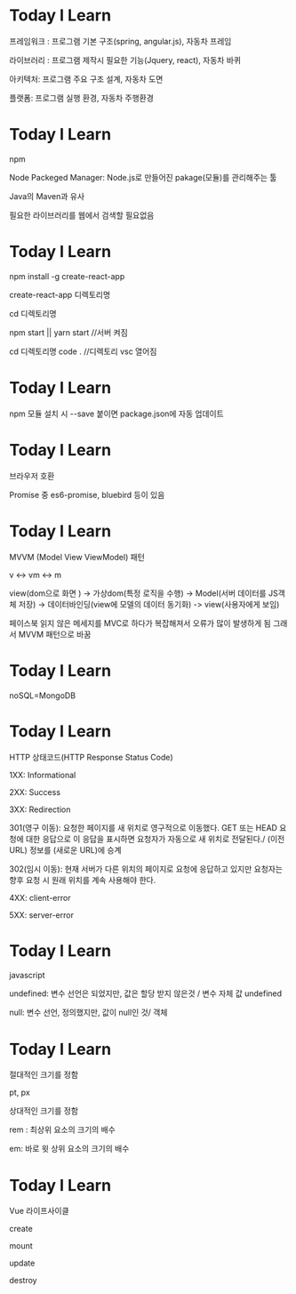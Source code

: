# Today I Learn

프레임워크 : 프로그램 기본 구조(spring, angular.js), 자동차 프레임 

라이브러리 : 프로그램 제작시 필요한 기능(Jquery, react), 자동차 바퀴

아키텍처: 프로그램 주요 구조 설계, 자동차 도면

플랫폼: 프로그램 실행 환경, 자동차 주행환경


# Today I Learn

npm 

Node Packeged Manager: Node.js로 만들어진 pakage(모듈)를 관리해주는 툴

Java의 Maven과 유사

필요한 라이브러리를 웹에서 검색할 필요없음


# Today I Learn

npm install -g create-react-app

create-react-app 디렉토리명

cd 디렉토리명

npm start || yarn start  //서버 켜짐

cd 디렉토리명 code . //디렉토리 vsc 열어짐


# Today I Learn

npm 모듈 설치 시 --save 붙이면 package.json에 자동 업데이트


# Today I Learn

브라우저 호환

Promise 중 es6-promise, bluebird 등이 있음


# Today I Learn

MVVM (Model View ViewModel) 패턴

v <-> vm <-> m

view(dom으로 화면 ) -> 가상dom(특정 로직을 수행) -> Model(서버 데이터를 JS객체 저장) -> 데이터바인딩(view에 모델의 데이터 동기화) -> view(사용자에게 보임)

페이스북 읽지 않은 메세지를 MVC로 하다가 복잡해져서 오류가 많이 발생하게 됨 그래서 MVVM 패턴으로 바꿈


# Today I Learn

noSQL=MongoDB


# Today I Learn

HTTP 상태코드(HTTP Response Status Code)

1XX: Informational

2XX: Success

3XX: Redirection

301(영구 이동): 요청한 페이지를 새 위치로 영구적으로 이동했다. GET 또는 HEAD 요청에 대한 응답으로 이 응답을 표시하면 요청자가 자동으로 새 위치로 전달된다./ (이전 URL) 정보를 (새로운 URL)에 승계

302(임시 이동): 현재 서버가 다른 위치의 페이지로 요청에 응답하고 있지만 요청자는 향후 요청 시 원래 위치를 계속 사용해야 한다.

4XX: client-error

5XX: server-error


# Today I Learn

javascript

undefined: 변수 선언은 되었지만, 값은 할당 받지 않은것 / 변수 자체 값 undefined

null: 변수 선언, 정의했지만, 값이 null인 것/ 객체


# Today I Learn

절대적인 크기를 정함

pt, px

상대적인 크기를 정함

rem : 최상위 요소의 크기의 배수

em: 바로 윗 상위 요소의 크기의 배수

# Today I Learn

Vue 라이프사이클

create

mount

update

destroy
